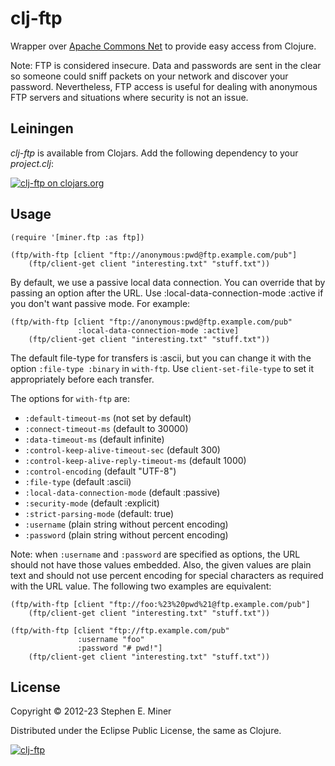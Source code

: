# clj-ftp

Wrapper over [Apache Commons Net][apache] to provide easy access from Clojure.

[apache]: https://commons.apache.org/proper/commons-net/ "Apache Commons Net"

Note: FTP is considered insecure.  Data and passwords are sent in the
clear so someone could sniff packets on your network and discover
your password.  Nevertheless, FTP access is useful for dealing with anonymous
FTP servers and situations where security is not an issue.

## Leiningen

*clj-ftp* is available from Clojars.  Add the following dependency to your *project.clj*:

[![clj-ftp on clojars.org][latest]][clojar]

[latest]: https://clojars.org/com.velisco/clj-ftp/latest-version.svg "clj-ftp on clojars.org"
[clojar]: https://clojars.org/com.velisco/clj-ftp


## Usage

    (require '[miner.ftp :as ftp])

    (ftp/with-ftp [client "ftp://anonymous:pwd@ftp.example.com/pub"]
		(ftp/client-get client "interesting.txt" "stuff.txt"))

By default, we use a passive local data connection.  You can override that by passing an option
after the URL.  Use :local-data-connection-mode :active if you don't want passive mode.  For
example:

    (ftp/with-ftp [client "ftp://anonymous:pwd@ftp.example.com/pub"
	               :local-data-connection-mode :active]
		(ftp/client-get client "interesting.txt" "stuff.txt"))

The default file-type for transfers is :ascii, but you can change it with the option `:file-type
:binary` in `with-ftp`.  Use `client-set-file-type` to set it appropriately before each transfer.

The options for `with-ftp` are:
- `:default-timeout-ms` (not set by default)
- `:connect-timeout-ms` (default to 30000)
- `:data-timeout-ms` (default infinite)
- `:control-keep-alive-timeout-sec` (default 300)
- `:control-keep-alive-reply-timeout-ms` (default 1000)
- `:control-encoding` (default "UTF-8")
- `:file-type` (default :ascii)
- `:local-data-connection-mode` (default :passive)
- `:security-mode` (default :explicit)
- `:strict-parsing-mode` (default: true)
- `:username` (plain string without percent encoding)
- `:password` (plain string without percent encoding)


Note: when `:username` and `:password` are specified as options, the URL should not have
those values embedded.  Also, the given values are plain text and should not use percent
encoding for special characters as required with the URL value.  The following two examples
are equivalent:

    (ftp/with-ftp [client "ftp://foo:%23%20pwd%21@ftp.example.com/pub"]
		(ftp/client-get client "interesting.txt" "stuff.txt"))

    (ftp/with-ftp [client "ftp://ftp.example.com/pub"
	               :username "foo"
                   :password "# pwd!"]
		(ftp/client-get client "interesting.txt" "stuff.txt"))


## License

Copyright © 2012-23 Stephen E. Miner

Distributed under the Eclipse Public License, the same as Clojure.

[![clj-ftp](https://img.shields.io/clojars/v/com.velisco/clj-ftp.svg)](https://clojars.org/com.velisco/clj-ftp)

